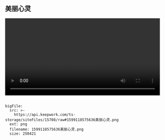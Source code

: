 ## 美丽心灵
 <video width="100%" controls controlslist="nodownload nofullscreen noremoteplayback" disablePictureInPicture>
  <source src="https://api.keepwork.com/ts-storage/siteFiles/15511/raw" type="video/mp4" />
  你的浏览器不支持播放
</video>


 
```@BigFile

bigFile:
  src: >-
    https://api.keepwork.com/ts-storage/siteFiles/15708/raw#1599118575636美丽心灵.png
  ext: png
  filename: 1599118575636美丽心灵.png
  size: 250421
          
```